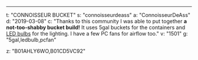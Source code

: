 ---
t: "CONNOISSEUR BUCKET"
s: "connoisseurdeass"
a: "ConnoisseurDeAss"
d: "2019-03-08"
c: "Thanks to this community I was able to put together <strong>a not-too-shabby bucket build!</strong> It uses 5gal buckets for the containers and <a href='https://amzn.to/3lyKIRa'>LED bulbs</a> for the lighting. I have a few PC fans for airflow too."
v: "1501"
g: "5gal,ledbulb,pcfan"

z: "B01AHLY6WO,B01CD5VC92"

